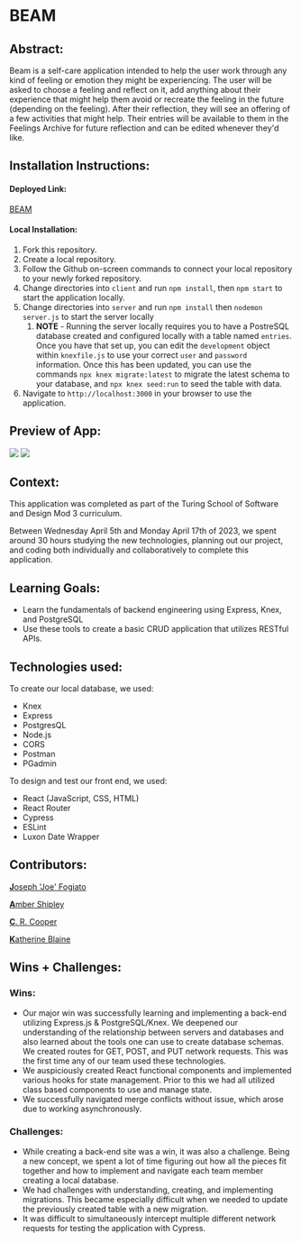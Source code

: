 # BEAM


## Abstract:

[//]: <>

Beam is a self-care application intended to help the user work through any kind of feeling or emotion they might be experiencing. The user will be asked to choose a feeling and reflect on it, add anything about their experience that might help them avoid or recreate the feeling in the future (depending on the feeling). After their reflection, they will see an offering of a few activities that might help. Their entries will be available to them in the Feelings Archive for future reflection and can be edited whenever they'd like. 


## Installation Instructions:

[//]: <>

#### Deployed Link:
[BEAM](https://beam-77cbwxdua-espressogoddess.vercel.app/)

#### Local Installation:
1. Fork this repository.
2. Create a local repository.
3. Follow the Github on-screen commands to connect your local repository to your newly forked repository.
4. Change directories into `client` and run `npm install`, then `npm start` to start the application locally.
5. Change directories into `server` and run `npm install` then `nodemon server.js` to start the server locally
	1. **NOTE** - Running the server locally requires you to have a PostreSQL database created and configured locally with a table named `entries`. Once you have that set up, you can edit the `development` object within `knexfile.js` to use your correct `user` and `password` information. Once this has been updated, you can use the commands `npx knex migrate:latest` to migrate the latest schema to your database, and `npx knex seed:run` to seed the table with data.
6. Navigate to `http://localhost:3000` in your browser to use the application. 
  

## Preview of App:

[//]: <>

![](https://github.com/espressoGoddess/beam/blob/main/Beam1.gif)
![](https://github.com/espressoGoddess/beam/blob/main/Beam2.gif)


## Context:

[//]: <>

This application was completed as part of the Turing School of Software and Design Mod 3 curriculum.

Between Wednesday April 5th and Monday April 17th of 2023, we spent around 30 hours studying the new technologies, planning out our project, and coding both individually and collaboratively to complete this application.

  
## Learning Goals:

[//]: <>

- Learn the fundamentals of backend engineering using Express, Knex, and PostgreSQL
- Use these tools to create a basic CRUD application that utilizes RESTful APIs. 


## Technologies used:

To create our local database, we used:
- Knex
- Express
- PostgresQL
- Node.js
- CORS
- Postman
- PGadmin

To design and test our front end, we used:
- React (JavaScript, CSS, HTML)
- React Router
- Cypress
- ESLint
- Luxon Date Wrapper


## Contributors:

[//]: <>

[**J**oseph 'Joe' Fogiato](https://github.com/jfogiato)

[**A**mber Shipley](https://github.com/espressoGoddess)

[**C**. R. Cooper](https://github.com/chrissycooper)

[**K**atherine Blaine](https://github.com/KatherineBlaine)


## Wins + Challenges:

[//]: <>

### Wins: 

- Our major win was successfully learning and implementing a back-end utilizing Express.js & PostgreSQL/Knex. We deepened our understanding of the relationship between servers and databases and also learned about the tools one can use to create database schemas. We created routes for GET, POST, and PUT network requests. This was the first time any of our team used these technologies.
- We auspiciously created React functional components and implemented various hooks for state management. Prior to this we had all utilized class based components to use and manage state. 
- We successfully navigated merge conflicts without issue, which arose due to working asynchronously.

### Challenges: 

- While creating a back-end site was a win, it was also a challenge. Being a new concept, we spent a lot of time figuring out how all the pieces fit together and how to implement and navigate each team member creating a local database.
- We had challenges with understanding, creating, and implementing migrations. This became especially difficult when we needed to update the previously created table with a new migration.
- It was difficult to simultaneously intercept multiple different network requests for testing the application with Cypress.
